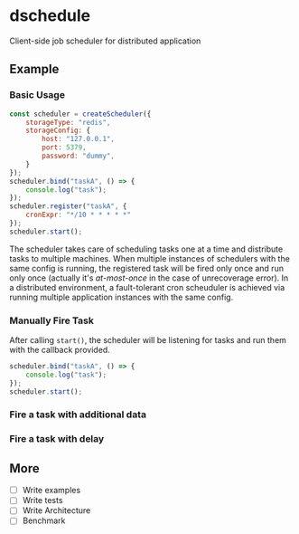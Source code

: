 # dschedule

Client-side job scheduler for distributed application

## Example

### Basic Usage

```js
const scheduler = createScheduler({
    storageType: "redis",
    storageConfig: {
        host: "127.0.0.1",
        port: 5379,
        password: "dummy",
    }
});
scheduler.bind("taskA", () => {
    console.log("task");
});
scheduler.register("taskA", {
    cronExpr: "*/10 * * * * *"
});
scheduler.start();
```

The scheduler takes care of scheduling tasks one at a time and distribute tasks to multiple machines. When multiple instances of schedulers with the same config is running, the registered task will be fired only once and run only once (actually it's *at-most-once* in the case of unrecoverage error). In a distributed environment, a fault-tolerant cron scheuduler is achieved via running multiple application instances with the same config.

### Manually Fire Task

After calling `start()`, the scheduler will be listening for tasks and run them with the callback provided.
```js
scheduler.bind("taskA", () => {
    console.log("task");
});
scheduler.start();
```

### Fire a task with additional data

### Fire a task with delay

## More

- [ ] Write examples
- [ ] Write tests
- [ ] Write Architecture
- [ ] Benchmark
